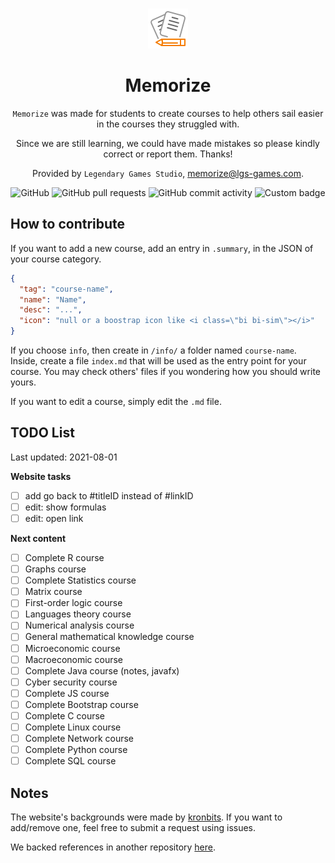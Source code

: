 <div align="center">
<br>

![icon](.github/icon64.png)

<h1>Memorize</h1>

``Memorize`` was made for students to create courses to help 
others sail easier in the courses they struggled with.

Since we are still learning,
we could have made mistakes so
please kindly correct or report them. Thanks!

Provided by `Legendary Games Studio`,
[memorize@lgs-games.com](mailto:memorize@lgs-games.com).
</div>

<div align="center">

![GitHub](https://img.shields.io/github/license/lgs-games/memorize)
![GitHub pull requests](https://img.shields.io/github/issues-pr-closed/lgs-games/memorize?color=%23a0)
![GitHub commit activity](https://img.shields.io/github/commit-activity/m/lgs-games/memorize)
![Custom badge](https://img.shields.io/endpoint?label=views&logoColor=success&url=https%3A%2F%2Fmemorize.lgs-games.com%2Fen%2Fcounter)
</div>

## How to contribute

If you want to add a new course, add an entry in
``.summary``, in the JSON of your course category.

```json
{
  "tag": "course-name",
  "name": "Name",
  "desc": "...",
  "icon": "null or a boostrap icon like <i class=\"bi bi-sim\"></i>"
}
```

If you choose ``info``,
then create in ``/info/`` a folder named `course-name`.
Inside, create a file ``index.md`` that will be used as the entry
point for your course.
You may check others' files if you wondering
how you should write yours.

If you want to edit a course, simply edit the ``.md``
file.

## TODO List 

Last updated: 2021-08-01

**Website tasks**

* [ ] add go back to #titleID instead of #linkID
* [ ] edit: show formulas
* [ ] edit: open link

**Next content**

* [ ] Complete R course
* [ ] Graphs course
* [ ] Complete Statistics course
* [ ] Matrix course
* [ ] First-order logic course
* [ ] Languages theory course
* [ ] Numerical analysis course
* [ ] General mathematical knowledge course
* [ ] Microeconomic course
* [ ] Macroeconomic course
* [ ] Complete Java course (notes, javafx)
* [ ] Cyber security course
* [ ] Complete JS course
* [ ] Complete Bootstrap course
* [ ] Complete C course
* [ ] Complete Linux course
* [ ] Complete Network course
* [ ] Complete Python course
* [ ] Complete SQL course

## Notes

The website's backgrounds were made
by [kronbits](https://kronbits.itch.io/backgrounds).
If you want to add/remove one, feel free to submit
a request using issues.

We backed references in another
repository [here](https://github.com/memorize-code/memorize-references).